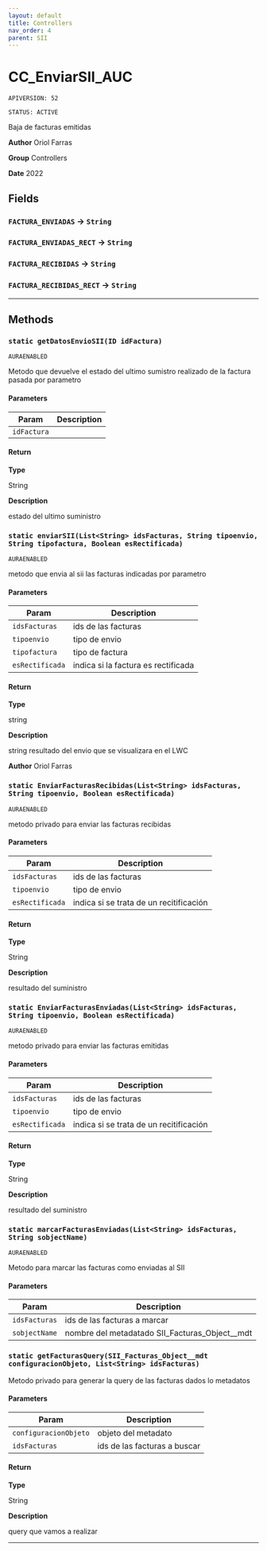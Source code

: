 ```yaml
---
layout: default
title: Controllers
nav_order: 4
parent: SII
---
```


# CC_EnviarSII_AUC

`APIVERSION: 52`

`STATUS: ACTIVE`

Baja de facturas emitidas

**Author** Oriol Farras

**Group** Controllers

**Date** 2022

## Fields

### `FACTURA_ENVIADAS` → `String`

### `FACTURA_ENVIADAS_RECT` → `String`

### `FACTURA_RECIBIDAS` → `String`

### `FACTURA_RECIBIDAS_RECT` → `String`

---

## Methods

### `static getDatosEnvioSII(ID idFactura)`

`AURAENABLED`

Metodo que devuelve el estado del ultimo sumistro realizado de la factura pasada por parametro

#### Parameters

| Param       | Description |
| ----------- | ----------- |
| `idFactura` |             |

#### Return

**Type**

String

**Description**

estado del ultimo suministro

### `static enviarSII(List<String> idsFacturas, String tipoenvio, String tipofactura, Boolean esRectificada)`

`AURAENABLED`

metodo que envia al sii las facturas indicadas por parametro

#### Parameters

| Param           | Description                         |
| --------------- | ----------------------------------- |
| `idsFacturas`   | ids de las facturas                 |
| `tipoenvio`     | tipo de envio                       |
| `tipofactura`   | tipo de factura                     |
| `esRectificada` | indica si la factura es rectificada |

#### Return

**Type**

string

**Description**

string resultado del envio que se visualizara en el LWC

**Author** Oriol Farras

### `static EnviarFacturasRecibidas(List<String> idsFacturas, String tipoenvio, Boolean esRectificada)`

`AURAENABLED`

metodo privado para enviar las facturas recibidas

#### Parameters

| Param           | Description                             |
| --------------- | --------------------------------------- |
| `idsFacturas`   | ids de las facturas                     |
| `tipoenvio`     | tipo de envio                           |
| `esRectificada` | indica si se trata de un recitificación |

#### Return

**Type**

String

**Description**

resultado del suministro

### `static EnviarFacturasEnviadas(List<String> idsFacturas, String tipoenvio, Boolean esRectificada)`

`AURAENABLED`

metodo privado para enviar las facturas emitidas

#### Parameters

| Param           | Description                             |
| --------------- | --------------------------------------- |
| `idsFacturas`   | ids de las facturas                     |
| `tipoenvio`     | tipo de envio                           |
| `esRectificada` | indica si se trata de un recitificación |

#### Return

**Type**

String

**Description**

resultado del suministro

### `static marcarFacturasEnviadas(List<String> idsFacturas, String sobjectName)`

`AURAENABLED`

Metodo para marcar las facturas como enviadas al SII

#### Parameters

| Param         | Description                                      |
| ------------- | ------------------------------------------------ |
| `idsFacturas` | ids de las facturas a marcar                     |
| `sobjectName` | nombre del metadatado SII_Facturas_Object\_\_mdt |

### `static getFacturasQuery(SII_Facturas_Object__mdt configuracionObjeto, List<String> idsFacturas)`

Metodo privado para generar la query de las facturas dados lo metadatos

#### Parameters

| Param                 | Description                  |
| --------------------- | ---------------------------- |
| `configuracionObjeto` | objeto del metadato          |
| `idsFacturas`         | ids de las facturas a buscar |

#### Return

**Type**

String

**Description**

query que vamos a realizar

---
